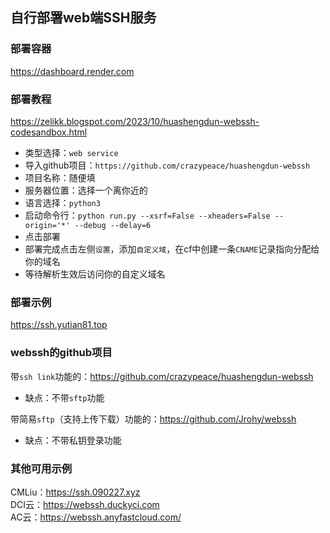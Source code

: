 ## 自行部署web端SSH服务

### 部署容器
<https://dashboard.render.com>  

### 部署教程
<https://zelikk.blogspot.com/2023/10/huashengdun-webssh-codesandbox.html>  
- 类型选择：`web service`
- 导入github项目：`https://github.com/crazypeace/huashengdun-webssh`
- 项目名称：随便填
- 服务器位置：选择一个离你近的
- 语言选择：`python3`
- 启动命令行：`python run.py --xsrf=False --xheaders=False --origin='*' --debug --delay=6`
- 点击部署
- 部署完成点击左侧`设置`，添加`自定义域`，在cf中创建一条`CNAME`记录指向分配给你的域名
- 等待解析生效后访问你的自定义域名

### 部署示例
<https://ssh.yutian81.top>

### webssh的github项目
带`ssh link`功能的：<https://github.com/crazypeace/huashengdun-webssh>
  - 缺点：不带`sftp`功能  

带简易`sftp`（支持上传下载）功能的：<https://github.com/Jrohy/webssh>
  - 缺点：不带私钥登录功能

### 其他可用示例
CMLiu：<https://ssh.090227.xyz>  
DCI云：<https://webssh.duckyci.com>  
AC云：<https://webssh.anyfastcloud.com/>  
